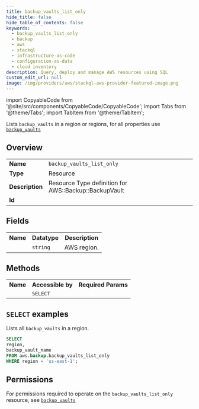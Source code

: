 ```yaml
---
title: backup_vaults_list_only
hide_title: false
hide_table_of_contents: false
keywords:
  - backup_vaults_list_only
  - backup
  - aws
  - stackql
  - infrastructure-as-code
  - configuration-as-data
  - cloud inventory
description: Query, deploy and manage AWS resources using SQL
custom_edit_url: null
image: /img/providers/aws/stackql-aws-provider-featured-image.png
---
```


import CopyableCode from '@site/src/components/CopyableCode/CopyableCode';
import Tabs from '@theme/Tabs';
import TabItem from '@theme/TabItem';

Lists <code>backup_vaults</code> in a region or regions, for all properties use <a href="/providers/aws/serviceName/backup_vaults/"><code>backup_vaults</code></a>

## Overview
<table><tbody>
<tr><td><b>Name</b></td><td><code>backup_vaults_list_only</code></td></tr>
<tr><td><b>Type</b></td><td>Resource</td></tr>
<tr><td><b>Description</b></td><td>Resource Type definition for AWS::Backup::BackupVault</td></tr>
<tr><td><b>Id</b></td><td><CopyableCode code="aws.backup.backup_vaults_list_only" /></td></tr>
</tbody></table>

## Fields
<table><tbody><tr><th>Name</th><th>Datatype</th><th>Description</th></tr><tr><td><CopyableCode code="region" /></td><td><code>string</code></td><td>AWS region.</td></tr>
</tbody></table>

## Methods

<table><tbody>
  <tr>
    <th>Name</th>
    <th>Accessible by</th>
    <th>Required Params</th>
  </tr>
  <tr>
    <td><CopyableCode code="list_resources" /></td>
    <td><code>SELECT</code></td>
    <td><CopyableCode code="region" /></td>
  </tr>
</tbody></table>

## `SELECT` examples
Lists all <code>backup_vaults</code> in a region.
```sql
SELECT
region,
backup_vault_name
FROM aws.backup.backup_vaults_list_only
WHERE region = 'us-east-1';
```


## Permissions

For permissions required to operate on the <code>backup_vaults_list_only</code> resource, see <a href="/providers/aws/backup/backup_vaults/#permissions"><code>backup_vaults</code></a>

